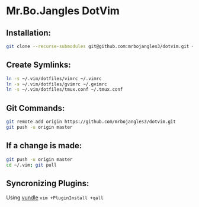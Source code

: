 # Mr.Bo.Jangles DotVim

## Installation:
```bash
git clone --recurse-submodules git@github.com:mrbojangles3/dotvim.git ~/.vim
```

## Create Symlinks:
```bash
ln -s ~/.vim/dotfiles/vimrc ~/.vimrc
ln -s ~/.vim/dotfiles/gvimrc ~/.gvimrc
ln -s ~/.vim/dotfiles/tmux.conf ~/.tmux.conf
```

## Git Commands:
```bash
git remote add origin https://github.com/mrbojangles3/dotvim.git
git push -u origin master
```

## If a change is made:
```bash
git push -u origin master
cd ~/.vim; git pull
```

## Syncronizing Plugins:

Using [vundle](https://github.com/VundleVim/)
`vim +PluginInstall +qall`
